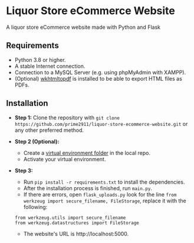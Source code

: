 # Liquor Store eCommerce Website
A liquor store eCommerce website made with Python and Flask


## Requirements
* Python 3.8 or higher.
* A stable Internet connection.
* Connection to a MySQL Server (e.g. using phpMyAdmin with XAMPP).
* (Optional) [wkhtmltopdf](https://wkhtmltopdf.org/downloads.html) is installed to be able to export HTML files as PDFs.


## Installation


* **Step 1:** Clone the repository with `git clone https://github.com/prime2911/liquor-store-ecommerce-website.git` or any other preferred method.


* **Step 2 (Optional):**
    - Create a [virtual environment folder](https://docs.python.org/3/library/venv.html) in the local repo.
    - Activate your virtual environment.


* **Step 3:**
    - Run `pip install -r requirements.txt` to install the dependencies.
    - After the installation process is finished, run `main.py`.
    - If there are errors, open `flask_uploads.py` look for the line `from werkzeug import secure_filename, FileStorage`, replace it with the following:
    ```
    from werkzeug.utils import secure_filename
    from werkzeug.datastructures import FileStorage
    ```
    - The website's URL is http://localhost:5000.
